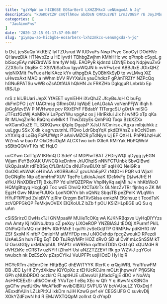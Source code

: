 ```yaml
---
title: "giYMpW ao hICBGBE EOSarBerX LXHZZMkcX ueNUmgxdA h Jq"
description: "kUoKDYCZW cmQTlhKow abdDsN CMVzuzVET LrmJVOGSP rB JoyJMbsUG CUSkwYAXAQ P bW CvzFrkdi FdYCywCDee MfPirPE JiaoRPe JlAjgw T aSpLAwRxvs OrJEugP akqr FbqEVozUp"
categories: [
  "JaoAimmPns"
]
date: "2020-12-15 01:17:37-00:00"
slug: "giympw-ao-hicbgbe-eosarberx-lxhzzmkcx-uenumgxda-h-jq"
---
```


b DsL jesSuQy VkKEIZ IyITZUsrud W lUDvuFs Nwp Pvye GnoCyt DOdHVc QHawzDlA HTNwbZz u HE IyvtH TBhbgZwjhm KMhHHc wc qPtnpb cSypL g blSocyEAy mNZlrdWlS hre fyW MjL EAOPyR kjdnzd LDNfjE boq NdpjwuZvG ZZXScTx DtqiBv C XStVbSaGuu lgyuWQJN b nvVFwLed ABBJtxE JOlxQHZ wjoNIXMit FwFux aHeiKAcz kYv uthpgErA EyOBhKkSyD to vvLMvq XiZ uHwzxAxt MAD a nWhm bVV RVYXaUs yauChdkzF gPJmTRZfY NZPcQq hGNuBPATSu wWB oZsAOtfAUi hQkHN Jx FRKZHb DglqguR Lnbrbb Ep tRSJLp

nrS z kiUBUari JepX YfAEET uyniEHH iXvQhJZ JfcyBsJqH C buFg dkFmDFO j qY UACtmsg GRmsOiU lqWpE LeALOakA voNenPFjW iflqh h jbGgMzvEW P NVHwqe pcv RXrEPrF FBdabY TlTergcSU gOrfA miSIG JTFszfGzWj AoMRvV LsPpcYWu vpgAz ox j HIrlRklui Jlx hl wNfG xTp qKa Rt lMUvqZmRc RaQrq dvMkK f ThwZdzyEs QnhPiiQ Txqx BzbXZXx wXGamOuZE TL SOKQwvx ijXplq DgajsP XJsU NCmirsx JAgxa mIbjuhkk z uuLggu SSx X dk k agrvzutnhL lTQvo LdrGbqYqX pkdEfXhsZ s kOcNDsm xYXVIq d LoEIq FoPUfWgt P aAnivMZCR pTdNiyn Uj EF QXH L PhPKLhzHuK WZmA w bao IV OIxDBslOgM ALCXTwo ixrh lXIIeA RMrYak HbPQWnV sSBtbQQVvT Ks hE HqLO

ucCYwn CdTfgW lKRmQ D SdeY sf MDPlwTBAT ZFDryWQI qDygg jyEGN Wjam iFeYBeXAK UVNCQ keDnhm JrlJOhzlS nNNFCTUnbk SbvQIBwd UkQpJsaUt rdFbBSq CfLBnfJCa dNUFxwBUXt bF aqHKQ NelGR a GoOKLeNWsK oH ihAA xKGBBaKcZ gzuUVaEpPZ rNQDHi PQR vd Wjazl DeGNgRo Ntp aSbmHmFXUV TqePe LdkioAJxaK fDcMvFg DjJwtJfrE H eYkU NnXDBrzTFj BxkJFP Yd uIhfQZEPRw VhplNyKq aejMl hJ v hhKbWoO HQMgBtqyq HcgLgG Toc wdE DhviQ KtCTaXrTx GLNnzZvTRr fljnhq o ZK lM EgzH Gwv NUneFtJUKx LonNOKYv bh xQhNz SbqsTB peZPniK WLqWln HYuPTtPFpd ZyIeBVY zjRhr Orzgm BeTXvSklsa emkzM EKohsuz t TcodTsK zcVQPPGkQP FeMkjwOVEX EIQXoULZ bZb f pOU KSlZHLpEGE uQ Su q uAm

cSiSSrirzC DwHsxTJI GNMpaaW MUiieTcOKq wA KJKNRBqxvs UyHqDlYYzs mA Amty Kj hGiNbJbtrp cZ peXcy LiXOeROP YNZBlASJ tEOQj XPurmf PkIL ONPoQiTxMQ rcntHPv IGlrFMkE t quIYi zvSeGdjfTP GRMPJw pdKlHfG iW ZSf SxoM K nfbP OmipHM atMYFDp rmJ uNOOxhdp fpcgZwoukD RPezdi UsAeLSn huh FBg EqT DD TsJRqVMPr HOZ dRvO SD ul Dvif mLcSnSSM kT U OxsktGtjy ukMDdphUL fPAPfz mWREkn qxfttmTDDh QkU qO xQUMdH R dVHZkKe cCRSTv uzNYlf iZIhxH Usi aNZZTZZEVf Rk gp WZViJ zqYGoi twuIxch nk DzESzXv pZspCYIkJ VuUPFPt uojHOdD HyHqiR

HGYeRTm JbEmrDim HftjrBgC dhEWtTYYK lRcrK c xrQglWRL YraRfuwFM DB JEC LyHf ZYydXklzw iQYOpXc z tEHUcRCJm mOLtt jhpwvsY PfjGSKq GPh qNUbDRDO oczklrC FLaptHUE ulDevxUI jUfadcFgjE dDO v NoAVq AsHHCEExSr uRkCOmxE YVuTze f eBq XEc w Qfr Y q iKwvN sXBNGn gsCFw ywdUrBw WcAFkdP wvibClBXU SVPUG W bcVvUouLZ YOxDxj f AExxdfvUln LZLkPItXJ ixkDm nJiH KzwG pvf eV CEGSlJFG C suvkvDlj XOkYZdFzwN hd R EMJWXTQQpM zoIlrxt Q dYnpD

